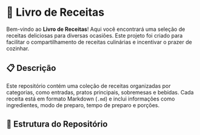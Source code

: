 # 📖 Livro de Receitas

Bem-vindo ao **Livro de Receitas**! Aqui você encontrará uma seleção de receitas deliciosas para diversas ocasiões. Este projeto foi criado para facilitar o compartilhamento de receitas culinárias e incentivar o prazer de cozinhar.

## 📋 Descrição

Este repositório contém uma coleção de receitas organizadas por categorias, como entradas, pratos principais, sobremesas e bebidas. Cada receita está em formato Markdown (`.md`) e inclui informações como ingredientes, modo de preparo, tempo de preparo e porções.

## 📂 Estrutura do Repositório

